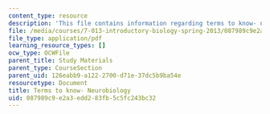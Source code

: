 ```yaml
---
content_type: resource
description: 'This file contains information regarding terms to know- neurobiology. '
file: /media/courses/7-013-introductory-biology-spring-2013/087989c9e2a3edd283fb5c5fc243bc32_MIT7_013S12_Neurobiology.pdf
file_type: application/pdf
learning_resource_types: []
ocw_type: OCWFile
parent_title: Study Materials
parent_type: CourseSection
parent_uid: 126eabb9-a122-2700-d71e-37dc5b9ba54e
resourcetype: Document
title: Terms to know- Neurobiology
uid: 087989c9-e2a3-edd2-83fb-5c5fc243bc32
---
```

